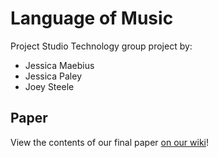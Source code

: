 # Language of Music

Project Studio Technology group project by:

* Jessica Maebius
* Jessica Paley
* Joey Steele

## Paper

View the contents of our final paper [on our wiki](https://github.com/joeysteele2001/language-of-music/wiki/00-Final-Paper)!

